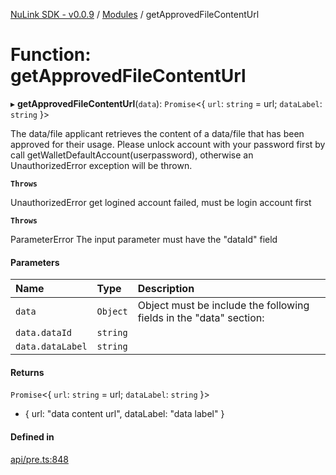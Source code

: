 [NuLink SDK - v0.0.9](../README.md) / [Modules](../modules.md) / getApprovedFileContentUrl

# Function: getApprovedFileContentUrl

▸ **getApprovedFileContentUrl**(`data`): `Promise`<{ `url`: `string` = url; `dataLabel`: `string`  }\>

The data/file applicant retrieves the content of a data/file that has been approved for their usage.
Please unlock account with your password first by call getWalletDefaultAccount(userpassword), otherwise an UnauthorizedError exception will be thrown.

**`Throws`**

UnauthorizedError get logined account failed, must be login account first

**`Throws`**

ParameterError The input parameter must have the "dataId" field

#### Parameters

| Name | Type | Description |
| :------ | :------ | :------ |
| `data` | `Object` | Object must be include the following fields in the "data" section: |
| `data.dataId` | `string` |  |
| `data.dataLabel` | `string` |  |

#### Returns

`Promise`<{ `url`: `string` = url; `dataLabel`: `string`  }\>

- { url: "data content url", dataLabel: "data label" }

#### Defined in

[api/pre.ts:848](https://github.com/NuLink-network/nulink-sdk/blob/66c291e/src/api/pre.ts#L848)

